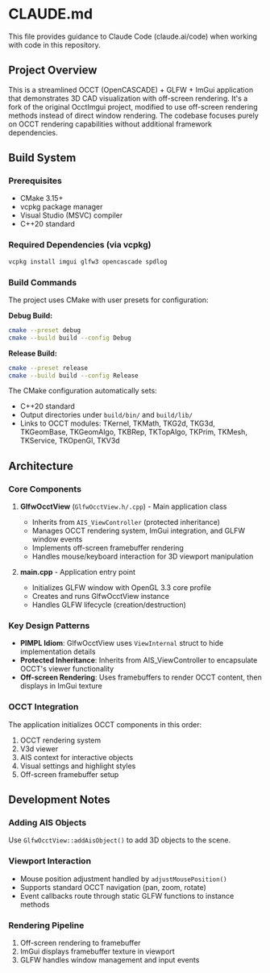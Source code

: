 # CLAUDE.md

This file provides guidance to Claude Code (claude.ai/code) when working with code in this repository.

## Project Overview

This is a streamlined OCCT (OpenCASCADE) + GLFW + ImGui application that demonstrates 3D CAD visualization with off-screen rendering. It's a fork of the original OcctImgui project, modified to use off-screen rendering methods instead of direct window rendering. The codebase focuses purely on OCCT rendering capabilities without additional framework dependencies.

## Build System

### Prerequisites
- CMake 3.15+
- vcpkg package manager
- Visual Studio (MSVC) compiler
- C++20 standard

### Required Dependencies (via vcpkg)
```bash
vcpkg install imgui glfw3 opencascade spdlog
```

### Build Commands
The project uses CMake with user presets for configuration:

**Debug Build:**
```bash
cmake --preset debug
cmake --build build --config Debug
```

**Release Build:**
```bash
cmake --preset release  
cmake --build build --config Release
```

The CMake configuration automatically sets:
- C++20 standard
- Output directories under `build/bin/` and `build/lib/`
- Links to OCCT modules: TKernel, TKMath, TKG2d, TKG3d, TKGeomBase, TKGeomAlgo, TKBRep, TKTopAlgo, TKPrim, TKMesh, TKService, TKOpenGl, TKV3d

## Architecture

### Core Components

1. **GlfwOcctView** (`GlfwOcctView.h/.cpp`) - Main application class
   - Inherits from `AIS_ViewController` (protected inheritance)
   - Manages OCCT rendering system, ImGui integration, and GLFW window events
   - Implements off-screen framebuffer rendering
   - Handles mouse/keyboard interaction for 3D viewport manipulation

2. **main.cpp** - Application entry point
   - Initializes GLFW window with OpenGL 3.3 core profile
   - Creates and runs GlfwOcctView instance
   - Handles GLFW lifecycle (creation/destruction)

### Key Design Patterns

- **PIMPL Idiom**: GlfwOcctView uses `ViewInternal` struct to hide implementation details
- **Protected Inheritance**: Inherits from AIS_ViewController to encapsulate OCCT's viewer functionality
- **Off-screen Rendering**: Uses framebuffers to render OCCT content, then displays in ImGui texture

### OCCT Integration

The application initializes OCCT components in this order:
1. OCCT rendering system
2. V3d viewer
3. AIS context for interactive objects
4. Visual settings and highlight styles
5. Off-screen framebuffer setup

## Development Notes

### Adding AIS Objects
Use `GlfwOcctView::addAisObject()` to add 3D objects to the scene.

### Viewport Interaction
- Mouse position adjustment handled by `adjustMousePosition()` 
- Supports standard OCCT navigation (pan, zoom, rotate)
- Event callbacks route through static GLFW functions to instance methods

### Rendering Pipeline
1. Off-screen rendering to framebuffer
2. ImGui displays framebuffer texture in viewport
3. GLFW handles window management and input events